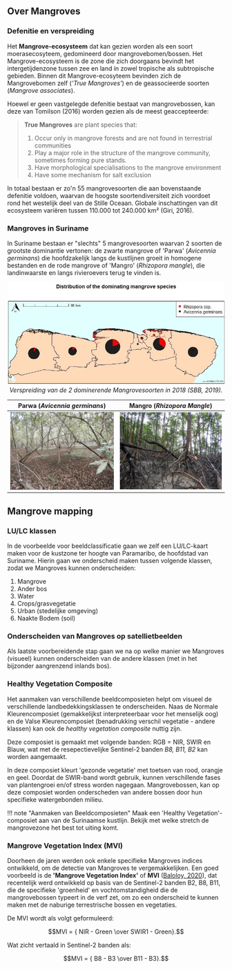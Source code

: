 ## Over Mangroves

### Defenitie en verspreiding
Het **Mangrove-ecosysteem** dat kan gezien worden als een soort moerasecosyteem, gedomineerd door mangrovebomen/bossen. Het Mangrove-ecosysteem is de zone die zich doorgaans bevindt het intergetijdenzone tussen zee en land in zowel tropische als subtropische gebieden. Binnen dit Mangrove-ecosyteem bevinden zich de Mangrovebomen zelf (*'True Mangroves'*) en de geassocieerde soorten (*Mangrove associates*).
  
Hoewel er geen vastgelegde defenitie bestaat van mangrovebossen, kan deze van Tomilson (2016) worden gezien als de meest geaccepteerde:

> **True Mangroves** are plant species that:  
> 1. Occur only in mangrove forests and are not found in terrestrial communities  
> 2. Play a major role in the structure of the mangrove community, sometimes forming pure stands.  
> 3. Have morphological specialisations to the mangrove environment  
> 4. Have some mechanism for salt exclusion  

In totaal bestaan er zo'n 55 mangrovesoorten die aan bovenstaande defenitie voldoen, waarvan de hoogste soortendiversiteit zich voordoet rond het westelijk deel van de Stille Oceaan. Globale inschattingen van dit ecosysteem variëren tussen 110.000 tot 240.000 km² (Giri, 2016). 


### Mangroves in Suriname

In Suriname bestaan er "slechts" 5 mangrovesoorten waarvan 2 soorten de grootste dominantie vertonen: de zwarte mangrove of 'Parwa' (*Avicennia germinans*) die hoofdzakelijk langs de kustlijnen groeit in homogene bestanden en de rode mangrove of 'Mangro' (*Rhizopora mangle*), die landinwaarste en langs rivieroevers terug te vinden is.

<p align="center">
  <img src="images/Mangrove_distribution.jpg">  <br>
 <em> Verspreiding van de 2 dominerende Mangrovesoorten in 2018 (SBB, 2019). </em> 
</p>


|    Parwa (*Avicennia germinans*)      |   Mangro (*Rhizopora Mangle*)|
|:------------------------------:|:--------------------------------:|
|![](images/Parwa_Suriname.jpg)  |  ![](images/Mangro_Suriname.jpg)|

## Mangrove mapping

### LU/LC klassen

In de voorbeelde voor beeldclassificatie gaan we zelf een LU/LC-kaart maken voor de kustzone ter hoogte van Paramaribo, de hoofdstad van Suriname. Hierin gaan we onderscheid maken tussen volgende klassen, zodat we Mangroves kunnen onderscheiden:

  1. Mangrove
  2. Ander bos
  3. Water
  4. Crops/grasvegetatie
  5. Urban (stedelijke omgeving)
  6. Naakte Bodem (soil)

### Onderscheiden van Mangroves op satellietbeelden

Als laatste voorbereidende stap gaan we na op welke manier we Mangroves (visueel) kunnen onderscheiden van de andere klassen (met in het bijzonder aangrenzend inlands bos). 

### Healthy Vegetation Composite

Het aanmaken van verschillende beeldcomposieten helpt om visueel de verschillende landbedekkingsklassen te onderscheiden. Naas de Normale Kleurencomposiet (gemakkelijkst interpreteerbaar voor het menselijk oog) en de Valse Kleurencomposiet (benadrukking verschil vegetatie - andere klassen) kan ook de *healthy vegetation composite* nuttig zijn.

Deze composiet is gemaakt met volgende banden: RGB = NIR, SWIR en Blauw, wat met de resepectievelijke Sentinel-2 banden *B8, B11, B2* kan worden aangemaakt. 

In deze composiet kleurt 'gezonde vegetatie' met toetsen van rood, orangje en geel. Doordat de SWIR-band wordt gebruik, kunnen verschillende fases van plantengroei en/of stress worden nagegaan. Mangrovebossen, kan op deze composiet worden onderscheden van andere bossen door hun specifieke watergebonden milieu.

!!! note "Aanmaken van Beeldcomposieten"
    Maak een 'Healthy Vegetation'-composiet aan van de Surinaamse kustlijn. Bekijk met welke stretch de mangrovezone het best tot uiting komt.

### Mangrove Vegetation Index (MVI)

Doorheen de jaren werden ook enkele specifieke Mangroves indices ontwikkeld, om de detectie van Mangroves te vergemakkelijken. Een goed voorbeeld is de **'Mangrove Vegetation Index'** of **MVI** ([Baloloy, 2020](https://www.sciencedirect.com/science/article/abs/pii/S0924271620301519)), dat recentelijk werd ontwikkeld op basis van de Sentinel-2 banden B2, B8, B11, die de specifieke 'groenheid' en vochtomstandigheid die de mangrovebossen typeert in de verf zet, om zo een onderscheid te kunnen maken met de naburige terrestrische bossen en vegetaties.

De MVI wordt als volgt geformuleerd:

$$MVI = { NIR - Green \over SWIR1 - Green}.$$

Wat zicht vertaald in Sentinel-2 banden als:

$$MVI = { B8 - B3 \over B11 - B3}.$$